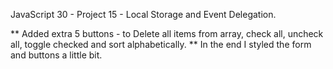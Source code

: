 JavaScript 30 - Project 15 - Local Storage and Event Delegation.

** Added extra 5 buttons - to Delete all items from array, check all, uncheck all, toggle checked and sort alphabetically.
** In the end I styled the form and buttons a little bit.
